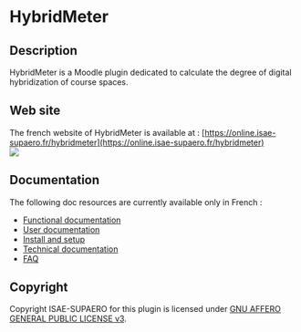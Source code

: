# HybridMeter

## Description
HybridMeter is a Moodle plugin dedicated to calculate the degree of digital hybridization of 
course spaces.

## Web site
The french website of HybridMeter is available at : [https://online.isae-supaero.fr/hybridmeter](https://online.isae-supaero.fr/hybridmeter) \
[![](https://t2594656.p.clickup-attachments.com/t2594656/02a2acc8-fd84-4d24-9e1a-299262ff2ce0/HybridmeterWebsite.png)](https://online.isae-supaero.fr/hybridmeter)

## Documentation
The following doc resources are currently available only in French :
* [Functional documentation](doc/doc_fonctionnelle.md)
* [User documentation](doc/doc_utilisateur.md)
* [Install and setup](doc/doc_installation.md)
* [Technical documentation](doc/doc_technique.md)
* [FAQ](doc/faq.md)

## Copyright
Copyright ISAE-SUPAERO for this plugin is licensed under [GNU AFFERO GENERAL PUBLIC LICENSE v3](LICENSE.md).